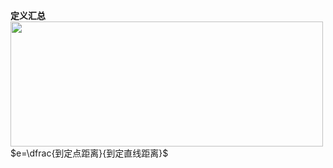 **定义汇总**  
<img src="E:\Math\work_space\math\005-入门课程-解析几何\098 resources\圆锥曲线第二定义.jpg" width="500px" height="200px" align="left"/>  
  
$e=\dfrac{到定点距离}{到定直线距离}$  
